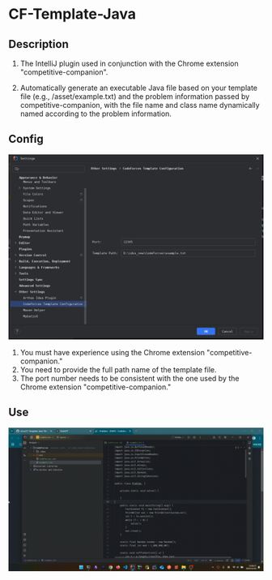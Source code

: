 # CF-Template-Java

## Description

1. The IntelliJ plugin used in conjunction with the Chrome extension "competitive-companion".

2. Automatically generate an executable Java file based on your template file (e.g., /asset/example.txt) and the problem information passed by competitive-companion, with the file name and class name dynamically named according to the problem information.

## Config

![img.png](asset/img.png)

1. You must have experience using the Chrome extension "competitive-companion."
2. You need to provide the full path name of the template file.
3. The port number needs to be consistent with the one used by the Chrome extension "competitive-companion."

## Use

![](asset/CFTJ.gif)

